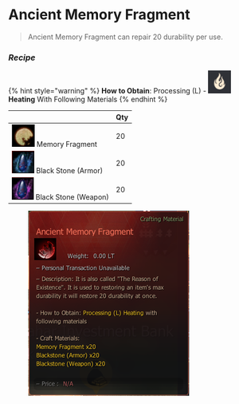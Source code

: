 # Ancient Memory Fragment

> Ancient Memory Fragment can repair 20 durability per use.

### _Recipe_

{% hint style="warning" %}
**How to Obtain**: Processing (L) - <img src="../../.gitbook/assets/QQ截图20221109033105.png" alt="" data-size="line"> **Heating** With Following Materials
{% endhint %}

|                                                                        | Qty |
| ---------------------------------------------------------------------- | --- |
| ![](../../.gitbook/assets/QQ截图20221102190344.png) Memory Fragment      | 20  |
| ![](../../.gitbook/assets/QQ截图20221102190049.png) Black Stone (Armor)  | 20  |
| ![](../../.gitbook/assets/QQ截图20221102190037.png) Black Stone (Weapon) | 20  |

<figure><img src="../../.gitbook/assets/QQ截图20221102173949.png" alt=""><figcaption></figcaption></figure>
